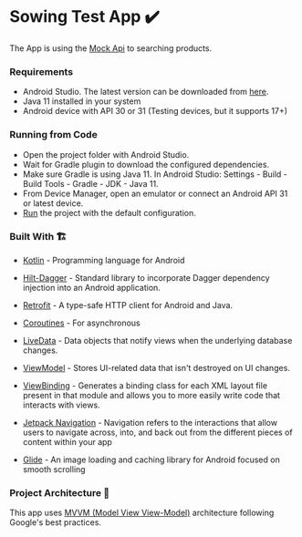 # Sowing Test App ✔️

The App is using the [Mock Api] to searching products.

### Requirements

- Android Studio. The latest version can be downloaded from [here](https://developer.android.com/studio/).
- Java 11 installed in your system
- Android device with API 30 or 31 (Testing devices, but it supports 17+)

### Running from Code

- Open the project folder with Android Studio.
- Wait for Gradle plugin to download the configured dependencies.
- Make sure Gradle is using Java 11. In Android Studio: Settings - Build - Build Tools - Gradle - JDK - Java 11.
- From Device Manager, open an emulator or connect an Android API 31 or latest device.
- [Run](https://developer.android.com/training/basics/firstapp/running-app) the project with the default configuration.

### Built With 🏗️
- [Kotlin] - Programming language for Android
- [Hilt-Dagger] - Standard library to incorporate Dagger dependency injection into an Android application.
- [Retrofit] -  A type-safe HTTP client for Android and Java.
- [Coroutines] - For asynchronous
- [LiveData] - Data objects that notify views when the underlying database changes.
- [ViewModel] - Stores UI-related data that isn't destroyed on UI changes.
- [ViewBinding] - Generates a binding class for each XML layout file present in that module and allows you to more easily write code that interacts with views.
- [Jetpack Navigation] - Navigation refers to the interactions that allow users to navigate across, into, and back out from the different pieces of content within your app
- [Glide] - An image loading and caching library for Android focused on smooth scrolling

  [ViewModel]: <https://developer.android.com/topic/libraries/architecture/viewmodel>
  [Jetpack Navigation]: <https://developer.android.com/guide/navigation/>
  [Hilt-Dagger]: <https://dagger.dev/hilt/>
  [ViewBinding]: <https://developer.android.com/topic/libraries/view-binding>
  [LiveData]: <https://developer.android.com/topic/libraries/architecture/livedata/>
  [Retrofit]: <https://square.github.io/retrofit/>
  [ViewModel]: <https://developer.android.com/topic/libraries/architecture/viewmodel>
  [Glide]: <https://github.com/bumptech/glide>
  [Kotlin]: <https://kotlinlang.org>
  [Coroutines]: <https://kotlinlang.org/docs/coroutines-overview.html>
  [MVVM (Model View View-Model)]: <https://developer.android.com/jetpack/guide#recommended-app-arch>
  [Mock Api]: <https://demo5514996.mockable.io/products>

### Project Architecture 🗼

This app uses [MVVM (Model View View-Model)] architecture following Google's best practices.


